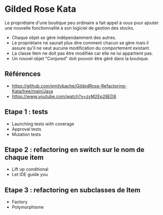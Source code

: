 # Gilded Rose Kata

Le propriétaire d'une boutique peu ordinaire a fait appel à vous pour ajouter une nouvelle fonctionnalité à son logiciel de gestion des stocks.

* Chaque objet se gère indépendamment des autres.
* Le propriétaire ne saurait plus dire comment chacun se gère mais il assure qu'il ne veut aucune modification du comportement existant.
* La classe Item ne doit pas être modifiée car elle ne lui appartient pas.
* Un nouvel objet "Conjured" doit pouvoir être géré dans la boutique.

## Références
* https://github.com/emilybache/GildedRose-Refactoring-Kata/tree/main/Java
* https://www.youtube.com/watch?v=zyM2Ep28ED8

## Etape 1 : tests
* Launching tests with coverage
* Approval tests
* Mutation tests

## Etape 2 : refactoring en switch sur le nom de chaque item
* Lift up conditional
* Let IDE guide you

## Etape 3 : refactoring en subclasses de Item
* Factory
* Polymorphisme
